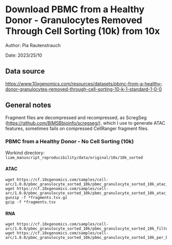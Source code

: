 # Download PBMC from a Healthy Donor - Granulocytes Removed Through Cell Sorting (10k) from 10x
Author: Pia Rautenstrauch

Date: 2023/25/10

## Data source
https://www.10xgenomics.com/resources/datasets/pbmc-from-a-healthy-donor-granulocytes-removed-through-cell-sorting-10-k-1-standard-1-0-0

## General notes
Fragment files are decompressed and recompressed, as ScregSeg (https://github.com/BIMSBbioinfo/scregseg/), which I use to generate ATAC features, sometimes fails on compressed CellRanger fragment files.

### PBMC from a Healthy Donor - No Cell Sorting (10k)
Workind directory: ```liam_manuscript_reproducibility/data/original/10x/10k_sorted```

#### ATAC
```
wget https://cf.10xgenomics.com/samples/cell-arc/1.0.0/pbmc_granulocyte_sorted_10k/pbmc_granulocyte_sorted_10k_atac_fragments.tsv.gz
wget https://cf.10xgenomics.com/samples/cell-arc/1.0.0/pbmc_granulocyte_sorted_10k/pbmc_granulocyte_sorted_10k_atac_fragments.tsv.gz.tbi
gunzip -f *fragments.tsv.gz
gzip -f *fragments.tsv
```

#### RNA
```
wget https://cf.10xgenomics.com/samples/cell-arc/1.0.0/pbmc_granulocyte_sorted_10k/pbmc_granulocyte_sorted_10k_filtered_feature_bc_matrix.h5
wget https://cf.10xgenomics.com/samples/cell-arc/1.0.0/pbmc_granulocyte_sorted_10k/pbmc_granulocyte_sorted_10k_per_barcode_metrics.csv
```